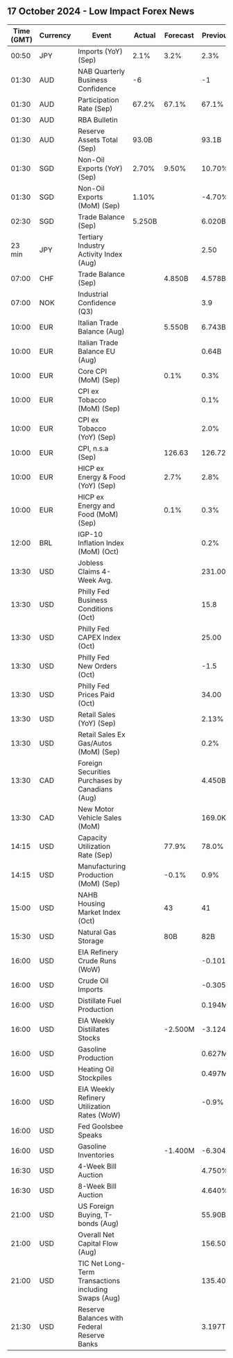 ## 17 October 2024 - Low Impact Forex News

| Time (GMT) | Currency | Event | Actual | Forecast | Previous |
|------|----------|-------|--------|----------|----------|
| 00:50 | JPY | Imports (YoY) (Sep) | 2.1% | 3.2% | 2.3% |
| 01:30 | AUD | NAB Quarterly Business Confidence | -6 |  | -1 |
| 01:30 | AUD | Participation Rate (Sep) | 67.2% | 67.1% | 67.1% |
| 01:30 | AUD | RBA Bulletin |  |  |  |
| 01:30 | AUD | Reserve Assets Total (Sep) | 93.0B |  | 93.1B |
| 01:30 | SGD | Non-Oil Exports (YoY) (Sep) | 2.70% | 9.50% | 10.70% |
| 01:30 | SGD | Non-Oil Exports (MoM) (Sep) | 1.10% |  | -4.70% |
| 02:30 | SGD | Trade Balance (Sep) | 5.250B |  | 6.020B |
| 23 min | JPY | Tertiary Industry Activity Index (Aug) |  |  | 2.50 |
| 07:00 | CHF | Trade Balance (Sep) |  | 4.850B | 4.578B |
| 07:00 | NOK | Industrial Confidence (Q3) |  |  | 3.9 |
| 10:00 | EUR | Italian Trade Balance (Aug) |  | 5.550B | 6.743B |
| 10:00 | EUR | Italian Trade Balance EU (Aug) |  |  | 0.64B |
| 10:00 | EUR | Core CPI (MoM) (Sep) |  | 0.1% | 0.3% |
| 10:00 | EUR | CPI ex Tobacco (MoM) (Sep) |  |  | 0.1% |
| 10:00 | EUR | CPI ex Tobacco (YoY) (Sep) |  |  | 2.0% |
| 10:00 | EUR | CPI, n.s.a (Sep) |  | 126.63 | 126.72 |
| 10:00 | EUR | HICP ex Energy & Food (YoY) (Sep) |  | 2.7% | 2.8% |
| 10:00 | EUR | HICP ex Energy and Food (MoM) (Sep) |  | 0.1% | 0.3% |
| 12:00 | BRL | IGP-10 Inflation Index (MoM) (Oct) |  |  | 0.2% |
| 13:30 | USD | Jobless Claims 4-Week Avg. |  |  | 231.00K |
| 13:30 | USD | Philly Fed Business Conditions (Oct) |  |  | 15.8 |
| 13:30 | USD | Philly Fed CAPEX Index (Oct) |  |  | 25.00 |
| 13:30 | USD | Philly Fed New Orders (Oct) |  |  | -1.5 |
| 13:30 | USD | Philly Fed Prices Paid (Oct) |  |  | 34.00 |
| 13:30 | USD | Retail Sales (YoY) (Sep) |  |  | 2.13% |
| 13:30 | USD | Retail Sales Ex Gas/Autos (MoM) (Sep) |  |  | 0.2% |
| 13:30 | CAD | Foreign Securities Purchases by Canadians (Aug) |  |  | 4.450B |
| 13:30 | CAD | New Motor Vehicle Sales (MoM) |  |  | 169.0K |
| 14:15 | USD | Capacity Utilization Rate (Sep) |  | 77.9% | 78.0% |
| 14:15 | USD | Manufacturing Production (MoM) (Sep) |  | -0.1% | 0.9% |
| 15:00 | USD | NAHB Housing Market Index (Oct) |  | 43 | 41 |
| 15:30 | USD | Natural Gas Storage |  | 80B | 82B |
| 16:00 | USD | EIA Refinery Crude Runs (WoW) |  |  | -0.101M |
| 16:00 | USD | Crude Oil Imports |  |  | -0.305M |
| 16:00 | USD | Distillate Fuel Production |  |  | 0.194M |
| 16:00 | USD | EIA Weekly Distillates Stocks |  | -2.500M | -3.124M |
| 16:00 | USD | Gasoline Production |  |  | 0.627M |
| 16:00 | USD | Heating Oil Stockpiles |  |  | 0.497M |
| 16:00 | USD | EIA Weekly Refinery Utilization Rates (WoW) |  |  | -0.9% |
| 16:00 | USD | Fed Goolsbee Speaks |  |  |  |
| 16:00 | USD | Gasoline Inventories |  | -1.400M | -6.304M |
| 16:30 | USD | 4-Week Bill Auction |  |  | 4.750% |
| 16:30 | USD | 8-Week Bill Auction |  |  | 4.640% |
| 21:00 | USD | US Foreign Buying, T-bonds (Aug) |  |  | 55.90B |
| 21:00 | USD | Overall Net Capital Flow (Aug) |  |  | 156.50B |
| 21:00 | USD | TIC Net Long-Term Transactions including Swaps (Aug) |  |  | 135.40B |
| 21:30 | USD | Reserve Balances with Federal Reserve Banks |  |  | 3.197T |

